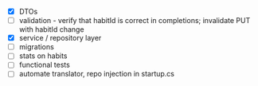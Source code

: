 - [x] DTOs
- [ ] validation - verify that habitId is correct in completions; invalidate PUT with habitId change
- [x] service / repository layer
- [ ] migrations
- [ ] stats on habits
- [ ] functional tests
- [ ] automate translator, repo injection in startup.cs
